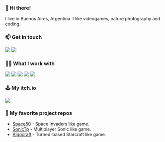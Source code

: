 ### 👋 Hi there!

I live in Buenos Aires, Argentina. I like videogames, nature photography and coding.

### 📫 Get in touch
<a href="mailto:jbponce36@gmail.com"><img src="https://img.shields.io/badge/Gmail-D14836?style=for-the-badge&logo=gmail&logoColor=white"></a>
<a href="https://www.linkedin.com/in/julieta-belen-ponce/"><img src="https://img.shields.io/badge/LinkedIn-0077B5?style=for-the-badge&logo=linkedin&logoColor=white"></a>

### 👩‍💻 What I work with
<img src="https://img.shields.io/badge/Unity-100000?style=for-the-badge&logo=unity&logoColor=white"> <img src="https://img.shields.io/badge/C%2B%2B-00599C?style=for-the-badge&logo=c%2B%2B&logoColor=white">
<img src="https://img.shields.io/badge/C%23-239120?style=for-the-badge&logo=c-sharp&logoColor=white"> 
<img src="https://img.shields.io/badge/Java-ED8B00?style=for-the-badge&logo=java&logoColor=white"> 
<img src="https://img.shields.io/badge/Python-FFD43B?style=for-the-badge&logo=python&logoColor=blue"> 

### 🕹️ My itch.io 
<a href="https://jbponce.itch.io/"><img src="https://img.shields.io/badge/Itch.io-FA5C5C?style=for-the-badge&logo=itchdotio&logoColor=white"></a>

### 📌 My favorite project repos
* [Space50](https://github.com/jbponce36/Space50) - Space Invaders like game.
* [SonicTp](https://github.com/jbponce36/SonicTp) - Multiplayer Sonic like game.
* [Algocraft](https://github.com/algo3grupo/algo3Tp) - Turned-based Starcraft like game.

